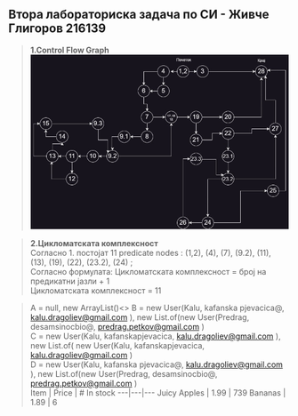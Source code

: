 ## Втора лабораториска задача по СИ - Живче Глигоров 216139
> **1.Control Flow Graph** <br>
>  ![CFG](./CFG.jpg)

> **2.Цикломатската комплексност** <br>
> Согласно 1. постојат 11 predicate nodes : (1,2), (4), (7), (9.2), (11), (13), (19), (22), (23.2), (24) ; <br>
> Согласно формулата: Цикломатската комплексност = број на предикатни јазли + 1 <br>
> Цикломатската комплексност = 11 <br>

> A = null, new ArrayList()<> 
> B = new User(Kalu, kafanska pjevacica@, kalu.dragoliev@gmail.com ), new List.of(new User(Predrag, desamsinocbio@, predrag.petkov@gmail.com ) <br>
> C = new User(Kalu, kafanskapjevacica, kalu.dragoliev@gmail.com ), new List.of( new User(Kalu, kafanskapjevacica, kalu.dragoliev@gmail.com ) <br>
> D = new User(Kalu, kafanska pjevacica@, kalu.dragoliev@gmail.com ), new List.of(new User(Predrag, desamsinocbio@, predrag.petkov@gmail.com ) <br>
> Item | Price | # In stock
> ---|---|---
> Juicy Apples | 1.99 | 739
> Bananas | 1.89 | 6
